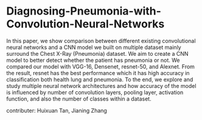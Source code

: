 # Diagnosing-Pneumonia-with-Convolution-Neural-Networks
In this paper, we show comparison between different existing convolutional neural networks and a CNN model we built on multiple dataset mainly surround the Chest X-Ray (Pneumonia) dataset. We aim to create a CNN model to better detect whether the patient has pneumonia or not. We compared our model with VGG-16, Densenet, resnet-50, and Alexnet. From the result, resnet has the best performance which it has high accuracy in classification both health lung and pneumonia. To the end, we explore and study multiple neural network architectures and how accuracy of the model is influenced by number of convolution layers, pooling layer, activation function, and also the number of classes within a dataset.


contributer:   Huixuan Tan, Jianing Zhang
